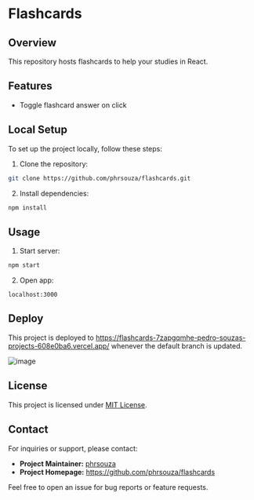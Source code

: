 # Flashcards

## Overview

This repository hosts flashcards to help your studies in React.

## Features

- Toggle flashcard answer on click

## Local Setup

To set up the project locally, follow these steps:

1. Clone the repository:

```bash
git clone https://github.com/phrsouza/flashcards.git
```

2. Install dependencies:

```bash
npm install
```

## Usage

1. Start server:

```bash
npm start
```

2. Open app:

```
localhost:3000
```

## Deploy

This project is deployed to https://flashcards-7zapgqmhe-pedro-souzas-projects-608e0ba6.vercel.app/ whenever the default branch is updated.

![image](https://github.com/phrsouza/flashcards/assets/2446492/76b8670b-811b-4829-b314-d13b3f015871)


## License

This project is licensed under [MIT License](https://opensource.org/licenses/MIT).

## Contact

For inquiries or support, please contact:

- **Project Maintainer:** [phrsouza](https://github.com/phrsouza)
- **Project Homepage:** https://github.com/phrsouza/flashcards

Feel free to open an issue for bug reports or feature requests.
